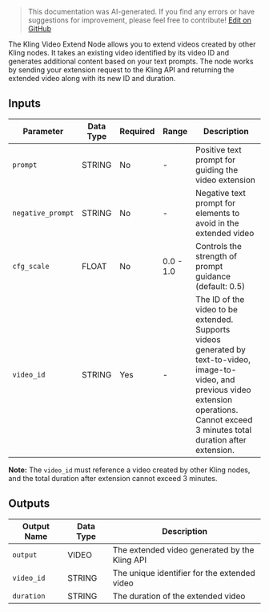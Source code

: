 > This documentation was AI-generated. If you find any errors or have suggestions for improvement, please feel free to contribute! [Edit on GitHub](https://github.com/Comfy-Org/embedded-docs/blob/main/comfyui_embedded_docs/docs/KlingVideoExtendNode/en.md)

The Kling Video Extend Node allows you to extend videos created by other Kling nodes. It takes an existing video identified by its video ID and generates additional content based on your text prompts. The node works by sending your extension request to the Kling API and returning the extended video along with its new ID and duration.

## Inputs

| Parameter | Data Type | Required | Range | Description |
|-----------|-----------|----------|-------|-------------|
| `prompt` | STRING | No | - | Positive text prompt for guiding the video extension |
| `negative_prompt` | STRING | No | - | Negative text prompt for elements to avoid in the extended video |
| `cfg_scale` | FLOAT | No | 0.0 - 1.0 | Controls the strength of prompt guidance (default: 0.5) |
| `video_id` | STRING | Yes | - | The ID of the video to be extended. Supports videos generated by text-to-video, image-to-video, and previous video extension operations. Cannot exceed 3 minutes total duration after extension. |

**Note:** The `video_id` must reference a video created by other Kling nodes, and the total duration after extension cannot exceed 3 minutes.

## Outputs

| Output Name | Data Type | Description |
|-------------|-----------|-------------|
| `output` | VIDEO | The extended video generated by the Kling API |
| `video_id` | STRING | The unique identifier for the extended video |
| `duration` | STRING | The duration of the extended video |
